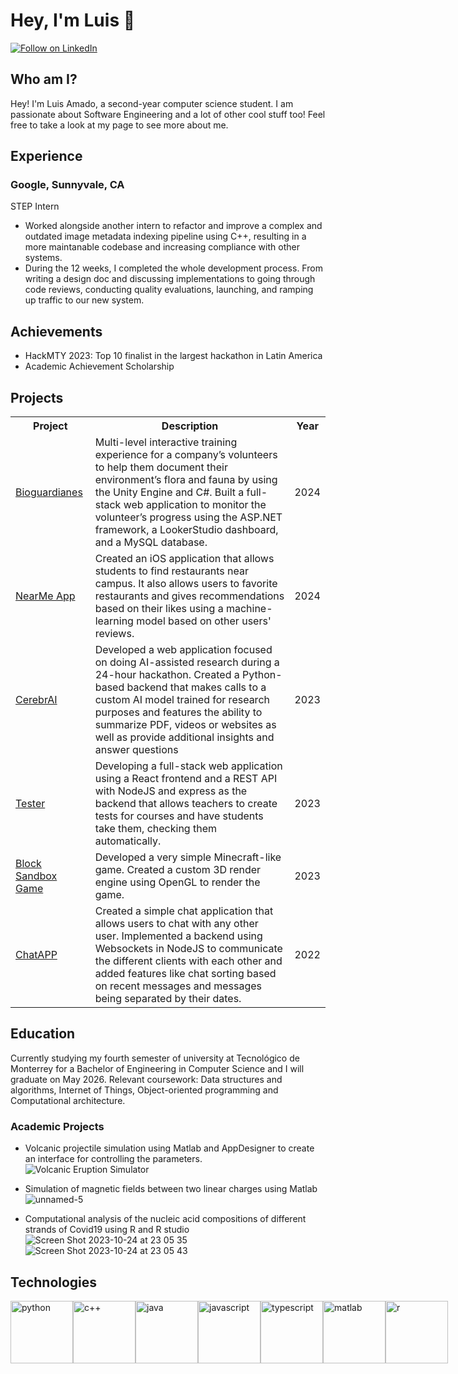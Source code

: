 # Hey, I'm Luis :wave:
[![Follow on LinkedIn](https://img.shields.io/badge/Follow_me-LinkedIn-0072b1.svg)](https://www.linkedin.com/in/amado-luis/)
<!-- [![Visit my Portfolio](https://img.shields.io/badge/Visit-Portfolio-FF3030.svg)](https://website.com) -->

## Who am I?
Hey! I'm Luis Amado, a second-year computer science student. I am passionate about Software Engineering and a lot of other cool stuff too! Feel free to take a look at my page to see more about me. 

## Experience
### **Google**, Sunnyvale, CA
STEP Intern
- Worked alongside another intern to refactor and improve a complex and outdated image metadata indexing pipeline using C++, resulting in a more maintanable codebase and increasing compliance with other systems.
- During the 12 weeks, I completed the whole development process. From writing a design doc and discussing implementations to going through code reviews, conducting quality evaluations, launching, and ramping up traffic to our new system.

## Achievements
- HackMTY 2023: Top 10 finalist in the largest hackathon in Latin America
- Academic Achievement Scholarship

## Projects
<table>
  <tr>
    <th>Project</th>
    <th>Description</th>
    <th>Year</th>
  </tr>
  <tr>
    <td><a href="https://github.com/BioGuardianes">Bioguardianes</a></td>
    <td>Multi-level interactive training experience for a company’s volunteers to help them document their environment’s flora and fauna by using the Unity Engine and C#. Built a full-stack web application to monitor the volunteer’s progress using the ASP.NET framework, a LookerStudio dashboard, and a MySQL database.</td>
    <td>2024</td>
  </tr>
  <tr>
    <td><a href="https://github.com/luis-amado/NearMeApp">NearMe App</a></td>
    <td>Created an iOS application that allows students to find restaurants near campus. It also allows users to favorite restaurants and gives recommendations based on their likes using a machine-learning model based on other users' reviews.</td>
    <td>2024</td>
  </tr>
  <tr>
    <td><a href="https://github.com/luis-amado/HackMty-System32">CerebrAI</a></td>
    <td>Developed a web application focused on doing AI-assisted research during a 24-hour hackathon. Created a Python-based backend that makes calls to a custom AI model trained for research purposes and features the ability to summarize PDF, videos or websites as well as provide additional insights and answer questions</td>
    <td>2023</td>
  </tr>
  <tr>
    <td><a href="">Tester</a></td>
    <td>Developing a full-stack web application using a React frontend and a REST API with NodeJS and express as the backend that allows teachers to create tests for courses and have students take them, checking them automatically.</td>
    <td>2023</td>
  </tr>
  <tr>
    <td><a href="https://github.com/luis-amado/blocky-game">Block Sandbox Game</a></td>
    <td>Developed a very simple Minecraft-like game. Created a custom 3D render engine using OpenGL to render the game.</td>
    <td>2023</td>
  </tr>
  <tr>
    <td><a href="">ChatAPP</a></td>
    <td>Created a simple chat application that allows users to chat with any other user. Implemented a backend using Websockets in NodeJS to communicate the different clients with each other and added features like chat sorting based on recent messages and messages being separated by their dates.</td>
    <td>2022</td>
  </tr>
</table>

## Education
Currently studying my fourth semester of university at Tecnológico de Monterrey for a Bachelor of Engineering in Computer Science and I will graduate on May 2026. Relevant coursework: Data structures and algorithms, Internet of Things, Object-oriented programming and Computational architecture.

### Academic Projects
- Volcanic projectile simulation using Matlab and AppDesigner to create an interface for controlling the parameters.
![Volcanic Eruption Simulator](https://github.com/luis-amado/luis-amado/assets/111252054/04810174-311d-4545-85cf-38a6caa45c31)

- Simulation of magnetic fields between two linear charges using Matlab
![unnamed-5](https://github.com/luis-amado/luis-amado/assets/111252054/dc723724-ec33-4c2f-ada5-7b1ca21ad83d)

- Computational analysis of the nucleic acid compositions of different strands of Covid19 using R and R studio
![Screen Shot 2023-10-24 at 23 05 35](https://github.com/luis-amado/luis-amado/assets/111252054/d3a1c062-25e1-4428-8a86-05a8d855ef9c)
![Screen Shot 2023-10-24 at 23 05 43](https://github.com/luis-amado/luis-amado/assets/111252054/1fdaae86-9f87-4830-ba20-50b5b1294175)

## Technologies
<div style="display:flex">
  <img alt="python" style="height:100px" src="https://upload.wikimedia.org/wikipedia/commons/thumb/c/c3/Python-logo-notext.svg/1869px-Python-logo-notext.svg.png"/>
  <img alt="c++" style="height:100px" src="https://upload.wikimedia.org/wikipedia/commons/thumb/1/18/ISO_C%2B%2B_Logo.svg/800px-ISO_C%2B%2B_Logo.svg.png"/>
  <img alt="java" style="height:100px" src="https://brandslogos.com/wp-content/uploads/images/large/java-logo-1.png"/>
  <img alt="javascript" style="height:100px" src="https://upload.wikimedia.org/wikipedia/commons/thumb/6/6a/JavaScript-logo.png/640px-JavaScript-logo.png"/>
  <img alt="typescript" style="height:100px" src="https://cdn.worldvectorlogo.com/logos/typescript.svg"/>
  <img alt="matlab" style="height:100px" src="https://upload.wikimedia.org/wikipedia/commons/2/21/Matlab_Logo.png"/>
  <img alt="r" style="height:100px" src="https://www.r-project.org/logo/Rlogo.png"/>
</div>
